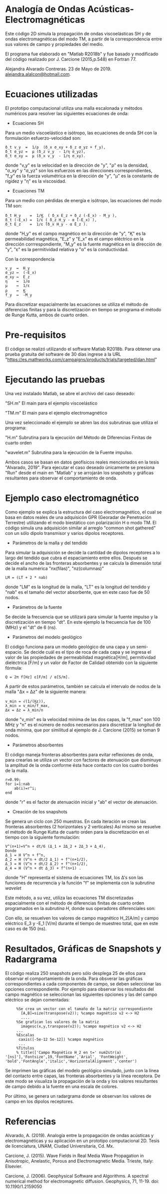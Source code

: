 # Analogía de Ondas Acústicas-Electromagnéticas
Este código 2D simula la propagación de ondas viscoelásticas SH y de ondas electromagnéticas del modo TM, a partir de la correspondencia entre sus valores de campo y propiedades del medio. 

El programa fue elaborado en "Matlab R2018b" y fue basado y modificado del código realizado por J. Carcione (2015,p.548) en Fortran 77.

Alejandra Alvarado Contreras. 23 de Mayo de 2019. alejandra.alalcon@hotmail.com.

# Ecuaciones utilizadas
El prototipo computacional utiliza una malla escalonada y métodos numéricos para resolver las siguientes ecuaciones de onda:

 * Ecuaciones SH
 
 Para un medio viscoelástico e isótropo, las ecuaciones de onda SH con la formulación esfuerzo-velocidad son:
 
    δ_t v_y  =  1/ρ  (δ_x σ_xy + δ_z σ_yz + f_y), 
    δ_t σ_yz =  μ (δ_z v_y  - 1/η σ_yz), 
    δ_t σ_xy =  μ (δ_x v_y  - 1/η σ_xy). 
     
 donde "v_y" es la velocidad en la dirección de "y", "ρ" es la densidad, "σ_xy" y "σ_yz" son los esfuerzos en las direcciones correspondientes, "f_y" es la fuerza volumétrica en la dirección de "y", "μ" es la constante de rigidez y "η" es la viscosidad.
     
 * Ecuaciones TM
 
 Para un medio con pérdidas de energía e isótropo, las ecuaciones del modo TM son:
     
    δ_t H_y    =  1/Ϗ  ( δ_x E_z + δ_z (-E_x) - M_y ),
    δ_t (-E_x) =  1/ε ( δ_z H_y - α ̂(-E_x) ),	
    δ_t E_z    =  1/ε ̂(δ_x H_y - α ̂E_z ).
    
 donde "H_y" es el campo magnético en la dirección de "y", "Ϗ" es la permeabilidad magnética,  "E_z" y "E_x" es el campo eléctrico en la dirección corrrespondiente, "M_y" es la fuente magnética en la dirección de "y", "ε" es la permitividad relativa y "α" es la conductividad.
 
 Con la correspondencia
  
    v_y  ↔  H_y
    σ_yz ↔  (-E_x)
    σ_xy ↔  E_z
    η    ↔  1/α
    μ    ↔  1/ε
    ρ    ↔  Ϗ
    f_y  ↔  -M_y

Para discretizar espacialmente las ecuaciones se utiliza el método de diferencias finitas y para la discretización en tiempo se programa el método de Runge Kutta, ambos de cuarto orden. 
 
 # Pre-requisitos
El código se realizó utilizando el software Matlab R2018b. Para obtener una prueba gratuita del software de 30 días ingrese a la URL "https://es.mathworks.com/campaigns/products/trials/targeted/dan.html"
 
# Ejecutando las pruebas
Una vez instalado Matlab, se abre el archivo del caso deseado: 

  "SH.m" El main para el ejemplo viscoelástico

  "TM.m" El main para el ejemplo electromagnético

Una vez seleccionado el ejemplo se abren las dos subrutinas que utiliza el programa:

  "H.m" Subrutina para la ejecución del Método de Diferencias Finitas de cuarto orden

  "wavelet.m" Subrutina para la ejecución de la Fuente impulso.

Ambos casos se basan en datos geofísicos reales mencionados en la tesis "Alvarado, 2019". 
Para ejecutar el caso deseado únicamente se presiona "Run" desde el main en "Matlab" y se arrojarán los snapshots y gráficas resultantes  para observar el comportamiento de onda.

# Ejemplo caso electromagnético
Como ejemplo se explica la estructura del caso electromagnético, el cual se basa en datos reales de una adquisicón GPR (Georadar de Penetración Terrestre) utilizando el modo biestático con polarización H o modo TM. El código simula una adquisición similar al arreglo "common shot gathered" con un sólo dipolo transmisor y varios dipolos receptores.
 
 * Parámetros de la malla y del tendido
 
Para simular la adquisición se decide la cantidad de dipolos receptores a lo largo del tendido que cubra el espaciamiento entre ellos. Después se decide el ancho de las fronteras absorbentes y se calcula la dimensión total de la malla numérica "nx(filas)", "nz(columnas)"

    LM = (LT + 2 * nab)

donde "LM" es la longitud de la malla, "LT" es la longitud del tendido y "nab" es el tamaño del vector absorbente, que en este caso fue de 50 nodos.
 
 * Parámetros de la fuente
 
Se decide la frecuencia que se utilizará para simular la fuente impulso y la discretización en tiempo "dt". En este ejemplo la frecuencia fue de 100 (MHz) y el "dt" de 6 (ns).
  
 * Parámetros del modelo geológico
 
El código funciona para un modelo geológico de una capa y un semi-espacio. Se decide cuál es el tipo de roca de cada capa y se ingresa el valor de las propiedades de permeabilidad magnética[H/m], permitividad dieléctrica [F/m] y un valor de Factor de Calidad obtenido con la siguiente fórmula:
  
    Q = 2π f[Hz] ε[F/m] / α[S/m].
    
A partir de estos parámetros, también se calcula el intervalo de nodos de la malla "Δx = Δz" de la siguiente manera:
    
    v_min = √(1/(Ϗε)),
    λ_min = v_min/f_max,
    Δx = Δz = λ_min/n
 
donde "v_min" es la velocidad mínima de las dos capas, la "f_max" son 100 MHz y "n" es el número de nodos necesarios para discretizar la longitud de onda mínima, que por similitud al ejemplo de J. Carcione (2015) se toman 9 nodos. 
 
 * Parámetros absorbentes
 
El código maneja fronteras absorbentes para evitar reflexiones de onda, para crearlas se utiliza un vector con factores de atenuación que disminuye la amplitud de la onda conforme ésta hace contacto con los cuatro bordes de la malla.
  
    r=0.99;
    for i=1:nab
        ab(i)=r^i;
    end

donde "r" es el factor de atenuación inicial y "ab" el vector de atenuación.

 * Creación de los snapshots 
 
Se genera un ciclo con 250 muestras. En cada iteración se crean las fronteras absorbentes (2 horizontales y 2 verticales)
Así mismo se resuelve el método de Runge Kutta de cuarto orden para la discretización en el tiempo con la siguiente formulación:

    V^(n+1)=V^n + dt/6 (Δ_1 + 2Δ_2 + 2Δ_3 + Δ_4),
    Donde
    Δ_1 = H V^n + f^n,
    Δ_2 = H (V^n + dt/2 Δ_1) + f^(n+1/2),
    Δ_3 = H (V^n + dt/2 Δ_2) + f^(n+1/2),
    Δ_4 = H (V^n + dt Δ_3) + f^(n+1) .
   
donde "H" representa el sistema de ecuaciones TM, los Δ's son las funciones de recurrencia y la función "f" se implementa con la *subrutina wavelet* 

Este método, a su vez, utiliza las ecuaciones TM discretizadas espacialmente con el método de diferencias finitas de cuarto orden programados en la *subrutina H*, donde sus operadores diferenciales son: 


    
Con ello, se resuelven los valores de campo magnético H_2[A/m] y campo eléctrico E_3 y -E_1 [V/m] durante el tiempo de muestreo total, que en este caso es de 150 (ns). 
   
 # Resultados, Gráficas de Snapshots y Radargrama
 
El código realiza 250 snapshots pero sólo desplega 25 de ellos para observar el comportamiento de la onda. 
Para obsverar las gráficas correspondientes a cada componentes de campo, se deben selecciónar las opciones correspondiente.
Por ejemplo para observar los resultados del campo magnético se seleccionan las siguientes opciones y las del campo eléctrico se dejan comentadas:
 
         %Se crea un vector con el tamaño de la matriz correspondiente
           [A,B]=size(transpose(v2)); %campo magnético v2 <-> H2
           ....
         %Se grafican los valores de la matriz 
           imagesc(x,y,transpose(v2)); %campo magnético v2 <-> H2
         ...
         %Escalas 
          caxis([-5e-12 5e-12]) %campo magnético
          ...
         %Titulos 
         % title(['Campo Magnético H_2 en t=' num2str(a) '[ns]'],'Fontsize',19,'FontName','Arial', 'FontWeight',     'bold','FontAngle','italic','HorizontalAlignment','center')
           
Se imprimen las gráficas del modelo geológico simulado, junto con la línea del contacto entre capas, las fronteras absorbentes y la línea receptora. De este modo se visualiza la propagación de la onda y los valores resultantes de campo debido a la fuente en una escala de colores.
 
Por último, se genera un radargrama donde se observan los valores de campo en los dipolos receptores.
  
# Referencias
  Alvarado, A. (2019). Analogía entre la propagación de ondas acústicas y electromagnéticas y su aplicación en un prototipo computacional 2D. Tesis de licenciatura, UNAM, Ciudad Universitaria, Cd. Mx.
  
  Carcione, J. (2015). Wave Fields in Real Media Wave Propagation in Anisotropic,
Anelastic, Porous and Electromagnetic Media. Trieste, Italy: Elsevier.

  Carcione, J. (2006). Geophysical Software and Algorithms. A spectral numerical
method for electromagnetic diffusion. Geophysics, 71, 11-19.
doi: 10.1190/1.2159050
  
  
